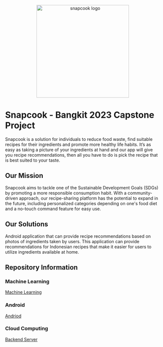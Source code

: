 <p align="center">
  <a target="_blank" href="https://github.com/snapcook">
  <img alt="snapcook logo" src="https://storage.googleapis.com/snapcook-dev-storage/logo/snapcook-logo-full.svg" width="300">
  </a>
</p>

# Snapcook - Bangkit 2023 Capstone Project

Snapcook is a solution for individuals to reduce food waste, find suitable recipes for their ingredients and promote more healthy life habits. It’s as easy as taking a picture of your ingredients at hand and our app will give you recipe recommendations, then all you have to do is pick the recipe that is best suited to your taste.

## Our Mission

Snapcook aims to tackle one of the Sustainable Development Goals (SDGs) by promoting a more responsible consumption habit. With a community-driven approach, our recipe-sharing platform has the potential to expand in the future, including personalized categories depending on one's food diet and a no-touch command feature for easy use.

## Our Solutions

Android application that can provide recipe recommendations based on photos of ingredients taken by users. This application can provide recommendations for Indonesian recipes that make it easier for users to utilize ingredients available at home.

## Repository Information

### Machine Learning

[Machine Learning](https://github.com/snapcook/ml-model)

### Android

[Andriod](https://github.com/snapcook/android)

### Cloud Computing

[Backend Server](https://github.com/snapcook/server)
